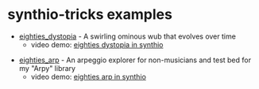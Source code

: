 
synthio-tricks examples
=======================


- [eighties_dystopia](eighties_dystopia/code.py) - A swirling ominous wub that evolves over time
  - video demo: [eighties dystopia in synthio](https://www.youtube.com/watch?v=EcDqYh-DzVA)

<!-- - [eighties_chase](eighties_chase/code.py) - You're being chased a by a killer robot, run! -->

- [eighties_arp](eighties_arp/code.py) - An arpeggio explorer for non-musicians and test bed for my "Arpy" library
  - video demo: [eighties arp in synthio](https://www.youtube.com/watch?v=G7QR7wDKp8g)
